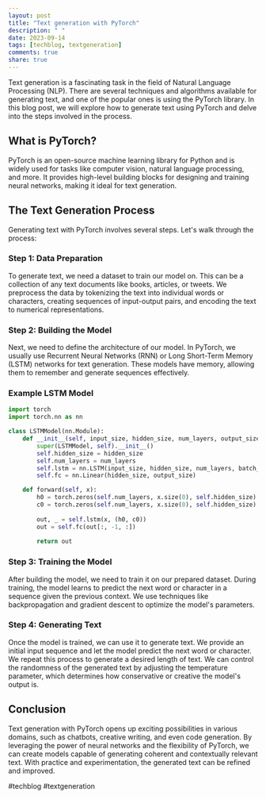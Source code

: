 ```yaml
---
layout: post
title: "Text generation with PyTorch"
description: " "
date: 2023-09-14
tags: [techblog, textgeneration]
comments: true
share: true
---
```


Text generation is a fascinating task in the field of Natural Language Processing (NLP). There are several techniques and algorithms available for generating text, and one of the popular ones is using the PyTorch library. In this blog post, we will explore how to generate text using PyTorch and delve into the steps involved in the process.

## What is PyTorch?

PyTorch is an open-source machine learning library for Python and is widely used for tasks like computer vision, natural language processing, and more. It provides high-level building blocks for designing and training neural networks, making it ideal for text generation.

## The Text Generation Process

Generating text with PyTorch involves several steps. Let's walk through the process:

### Step 1: Data Preparation
To generate text, we need a dataset to train our model on. This can be a collection of any text documents like books, articles, or tweets. We preprocess the data by tokenizing the text into individual words or characters, creating sequences of input-output pairs, and encoding the text to numerical representations.

### Step 2: Building the Model
Next, we need to define the architecture of our model. In PyTorch, we usually use Recurrent Neural Networks (RNN) or Long Short-Term Memory (LSTM) networks for text generation. These models have memory, allowing them to remember and generate sequences effectively.

### Example LSTM Model
```python
import torch
import torch.nn as nn

class LSTMModel(nn.Module):
    def __init__(self, input_size, hidden_size, num_layers, output_size):
        super(LSTMModel, self).__init__()
        self.hidden_size = hidden_size
        self.num_layers = num_layers
        self.lstm = nn.LSTM(input_size, hidden_size, num_layers, batch_first=True)
        self.fc = nn.Linear(hidden_size, output_size)

    def forward(self, x):
        h0 = torch.zeros(self.num_layers, x.size(0), self.hidden_size).to(device)
        c0 = torch.zeros(self.num_layers, x.size(0), self.hidden_size).to(device)
        
        out, _ = self.lstm(x, (h0, c0))
        out = self.fc(out[:, -1, :])
        
        return out
```

### Step 3: Training the Model
After building the model, we need to train it on our prepared dataset. During training, the model learns to predict the next word or character in a sequence given the previous context. We use techniques like backpropagation and gradient descent to optimize the model's parameters.

### Step 4: Generating Text
Once the model is trained, we can use it to generate text. We provide an initial input sequence and let the model predict the next word or character. We repeat this process to generate a desired length of text. We can control the randomness of the generated text by adjusting the temperature parameter, which determines how conservative or creative the model's output is.

## Conclusion
Text generation with PyTorch opens up exciting possibilities in various domains, such as chatbots, creative writing, and even code generation. By leveraging the power of neural networks and the flexibility of PyTorch, we can create models capable of generating coherent and contextually relevant text. With practice and experimentation, the generated text can be refined and improved.

#techblog #textgeneration